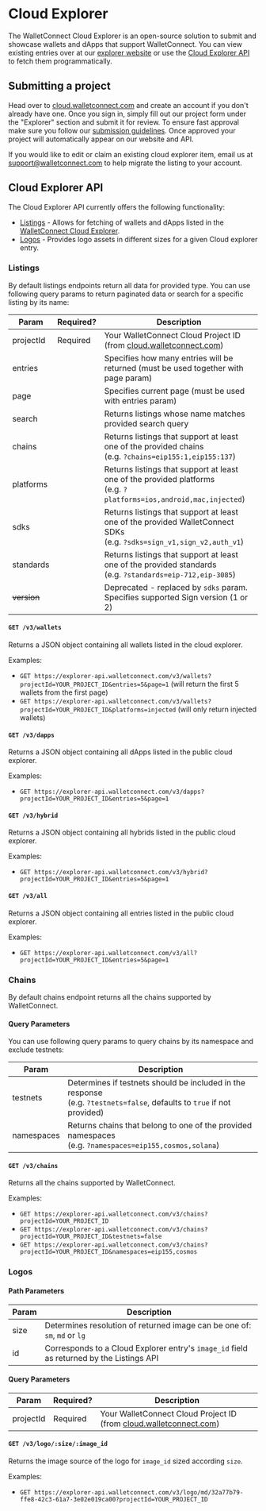 # Cloud Explorer

The WalletConnect Cloud Explorer is an open-source solution to submit and showcase wallets and dApps that support WalletConnect. You can view existing entries over at our [explorer website](https://explorer.walletconnect.com/) or use the [Cloud Explorer API](#cloud-explorer-api) to fetch them programmatically.

## Submitting a project

Head over to [cloud.walletconnect.com](https://cloud.walletconnect.com/) and create an account if you don't already have one. Once you sign in, simply fill out our project form under the "Explorer" section and submit it for review. To ensure fast approval make sure you follow our [submission guidelines](https://explorer.walletconnect.com/guidelines). Once approved your project will automatically appear on our website and API.

If you would like to edit or claim an existing cloud explorer item, email us at support@walletconnect.com to help migrate the listing to your account.

## Cloud Explorer API

The Cloud Explorer API currently offers the following functionality:

- [Listings](#listings) - Allows for fetching of wallets and dApps listed in the [WalletConnect Cloud Explorer](https://explorer.walletconnect.com/).
- [Logos](#logos) - Provides logo assets in different sizes for a given Cloud explorer entry.

### Listings

By default listings endpoints return all data for provided type. You can use following query params to return paginated data or search for a specific listing by its name:

| Param       | Required? | Description                                                                                                              |
| ----------- | --------- | ------------------------------------------------------------------------------------------------------------------------ |
| projectId   | Required  | Your WalletConnect Cloud Project ID (from [cloud.walletconnect.com](https://cloud.walletconnect.com/))                   |
| entries     |           | Specifies how many entries will be returned (must be used together with page param)                                      |
| page        |           | Specifies current page (must be used with entries param)                                                                 |
| search      |           | Returns listings whose name matches provided search query                                                                |
| chains      |           | Returns listings that support at least one of the provided chains<br/>(e.g. `?chains=eip155:1,eip155:137`)               |
| platforms   |           | Returns listings that support at least one of the provided platforms<br/>(e.g. `?platforms=ios,android,mac,injected`)    |
| sdks        |           | Returns listings that support at least one of the provided WalletConnect SDKs<br/>(e.g. `?sdks=sign_v1,sign_v2,auth_v1`) |
| standards   |           | Returns listings that support at least one of the provided standards<br/>(e.g. `?standards=eip-712,eip-3085`)            |
| ~~version~~ |           | Deprecated - replaced by `sdks` param. Specifies supported Sign version (1 or 2)                                         |

#### `GET /v3/wallets`

Returns a JSON object containing all wallets listed in the cloud explorer.

Examples:

- `GET https://explorer-api.walletconnect.com/v3/wallets?projectId=YOUR_PROJECT_ID&entries=5&page=1` (will return the first 5 wallets from the first page)
- `GET https://explorer-api.walletconnect.com/v3/wallets?projectId=YOUR_PROJECT_ID&platforms=injected` (will only return injected wallets)

#### `GET /v3/dapps`

Returns a JSON object containing all dApps listed in the public cloud explorer.

Examples:

- `GET https://explorer-api.walletconnect.com/v3/dapps?projectId=YOUR_PROJECT_ID&entries=5&page=1`

#### `GET /v3/hybrid`

Returns a JSON object containing all hybrids listed in the public cloud explorer.

Examples:

- `GET https://explorer-api.walletconnect.com/v3/hybrid?projectId=YOUR_PROJECT_ID&entries=5&page=1`

#### `GET /v3/all`

Returns a JSON object containing all entries listed in the public cloud explorer.

Examples:

- `GET https://explorer-api.walletconnect.com/v3/all?projectId=YOUR_PROJECT_ID&entries=5&page=1`

### Chains

By default chains endpoint returns all the chains supported by WalletConnect. 
#### Query Parameters
You can use following query params to query chains by its namespace and exclude testnets:

| Param      | Description                                                                                                                 |
| ---------- | --------------------------------------------------------------------------------------------------------------------------- |
| testnets   | Determines if testnets should be included in the response <br/> (e.g. `?testnets=false`, defaults to `true` if not provided)  |
| namespaces | Returns chains that belong to one of the provided namespaces<br/>(e.g. `?namespaces=eip155,cosmos,solana`)                  |

#### `GET /v3/chains`

Returns all the chains supported by WalletConnect.

Examples:

- `GET https://explorer-api.walletconnect.com/v3/chains?projectId=YOUR_PROJECT_ID`
- `GET https://explorer-api.walletconnect.com/v3/chains?projectId=YOUR_PROJECT_ID&testnets=false`
- `GET https://explorer-api.walletconnect.com/v3/chains?projectId=YOUR_PROJECT_ID&namespaces=eip155,cosmos`

### Logos

#### Path Parameters

| Param | Description                                                                              |
| ----- | ---------------------------------------------------------------------------------------- |
| size  | Determines resolution of returned image can be one of: `sm`, `md` or `lg`                |
| id    | Corresponds to a Cloud Explorer entry's `image_id` field as returned by the Listings API |

#### Query Parameters

| Param     | Required? | Description                                                                                            |
| --------- | --------- | ------------------------------------------------------------------------------------------------------ |
| projectId | Required  | Your WalletConnect Cloud Project ID (from [cloud.walletconnect.com](https://cloud.walletconnect.com/)) |

#### `GET /v3/logo/:size/:image_id`

Returns the image source of the logo for `image_id` sized according `size`.

Examples:

- `GET https://explorer-api.walletconnect.com/v3/logo/md/32a77b79-ffe8-42c3-61a7-3e02e019ca00?projectId=YOUR_PROJECT_ID`
